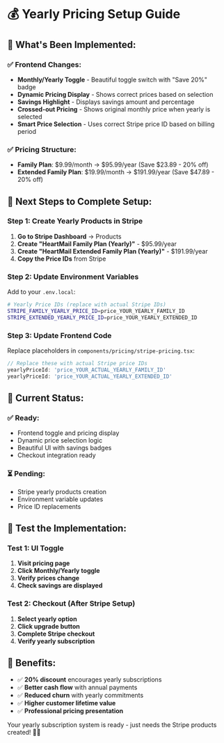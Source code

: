 # 💰 Yearly Pricing Setup Guide

## 🎯 **What's Been Implemented:**

### **✅ Frontend Changes:**
- **Monthly/Yearly Toggle** - Beautiful toggle switch with "Save 20%" badge
- **Dynamic Pricing Display** - Shows correct prices based on selection
- **Savings Highlight** - Displays savings amount and percentage
- **Crossed-out Pricing** - Shows original monthly price when yearly is selected
- **Smart Price Selection** - Uses correct Stripe price ID based on billing period

### **✅ Pricing Structure:**
- **Family Plan**: $9.99/month → $95.99/year (Save $23.89 - 20% off)
- **Extended Family Plan**: $19.99/month → $191.99/year (Save $47.89 - 20% off)

## 🔧 **Next Steps to Complete Setup:**

### **Step 1: Create Yearly Products in Stripe**
1. **Go to Stripe Dashboard** → Products
2. **Create "HeartMail Family Plan (Yearly)"** - $95.99/year
3. **Create "HeartMail Extended Family Plan (Yearly)"** - $191.99/year
4. **Copy the Price IDs** from Stripe

### **Step 2: Update Environment Variables**
Add to your `.env.local`:
```bash
# Yearly Price IDs (replace with actual Stripe IDs)
STRIPE_FAMILY_YEARLY_PRICE_ID=price_YOUR_YEARLY_FAMILY_ID
STRIPE_EXTENDED_YEARLY_PRICE_ID=price_YOUR_YEARLY_EXTENDED_ID
```

### **Step 3: Update Frontend Code**
Replace placeholders in `components/pricing/stripe-pricing.tsx`:
```typescript
// Replace these with actual Stripe price IDs
yearlyPriceId: 'price_YOUR_ACTUAL_YEARLY_FAMILY_ID'
yearlyPriceId: 'price_YOUR_ACTUAL_YEARLY_EXTENDED_ID'
```

## 🎯 **Current Status:**

### **✅ Ready:**
- Frontend toggle and pricing display
- Dynamic price selection logic
- Beautiful UI with savings badges
- Checkout integration ready

### **⏳ Pending:**
- Stripe yearly products creation
- Environment variable updates
- Price ID replacements

## 🧪 **Test the Implementation:**

### **Test 1: UI Toggle**
1. **Visit pricing page**
2. **Click Monthly/Yearly toggle**
3. **Verify prices change**
4. **Check savings are displayed**

### **Test 2: Checkout (After Stripe Setup)**
1. **Select yearly option**
2. **Click upgrade button**
3. **Complete Stripe checkout**
4. **Verify yearly subscription**

## 🚀 **Benefits:**

- ✅ **20% discount** encourages yearly subscriptions
- ✅ **Better cash flow** with annual payments
- ✅ **Reduced churn** with yearly commitments
- ✅ **Higher customer lifetime value**
- ✅ **Professional pricing presentation**

Your yearly subscription system is ready - just needs the Stripe products created! 🚀💕
